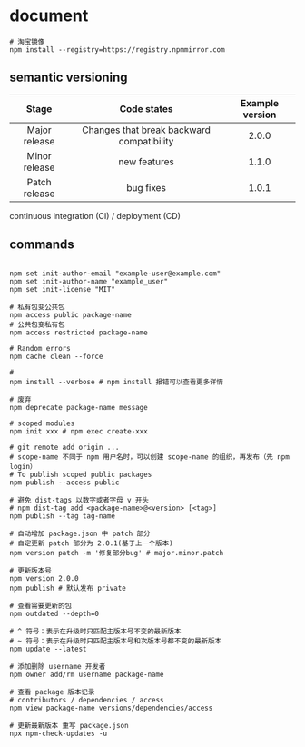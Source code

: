 # document

```shell
# 淘宝镜像
npm install --registry=https://registry.npmmirror.com
```

## semantic versioning

|     Stage     |                Code states                | Example version |
| :-----------: | :---------------------------------------: | :-------------: |
| Major release | Changes that break backward compatibility |      2.0.0      |
| Minor release |               new features                |      1.1.0      |
| Patch release |                 bug fixes                 |      1.0.1      |

continuous integration (CI) / deployment (CD)

## commands

```shell

npm set init-author-email "example-user@example.com"
npm set init-author-name "example_user"
npm set init-license "MIT"
```

```shell
# 私有包变公共包
npm access public package-name
# 公共包变私有包
npm access restricted package-name

# Random errors
npm cache clean --force

#
npm install --verbose # npm install 报错可以查看更多详情

# 废弃
npm deprecate package-name message

# scoped modules
npm init xxx # npm exec create-xxx

# git remote add origin ...
# scope-name 不同于 npm 用户名时，可以创建 scope-name 的组织，再发布（先 npm login）
# To publish scoped public packages
npm publish --access public

# 避免 dist-tags 以数字或者字母 v 开头
# npm dist-tag add <package-name>@<version> [<tag>]
npm publish --tag tag-name

# 自动增加 package.json 中 patch 部分
# 自定更新 patch 部分为 2.0.1(基于上一个版本)
npm version patch -m '修复部分bug' # major.minor.patch

# 更新版本号
npm version 2.0.0
npm publish # 默认发布 private

# 查看需要更新的包
npm outdated --depth=0

# ^ 符号：表示在升级时只匹配主版本号不变的最新版本
# ~ 符号：表示在升级时只匹配主版本号和次版本号都不变的最新版本
npm update --latest

# 添加删除 username 开发者
npm owner add/rm username package-name

# 查看 package 版本记录
# contributors / dependencies / access
npm view package-name versions/dependencies/access

# 更新最新版本 重写 package.json
npx npm-check-updates -u
```
